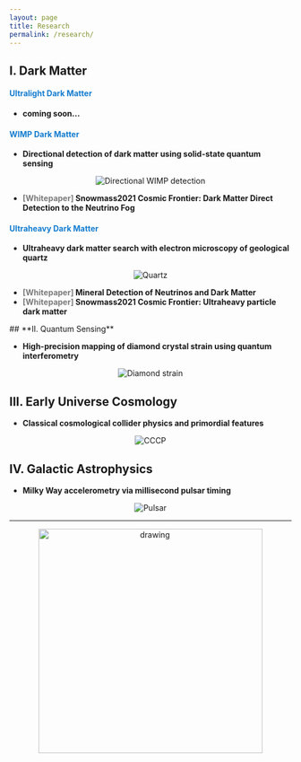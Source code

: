 ```yaml
---
layout: page
title: Research
permalink: /research/
---
```


## **<font>I. Dark Matter</font>**
#### **<font color="#137ccf">Ultralight Dark Matter</font>**
<ul>
  <li><strong><font color="">coming soon...</font></strong></li>
</ul>

#### **<font color="#137ccf">WIMP Dark Matter</font>**
<ul>
  <li><strong><font color="">Directional detection of dark matter using solid-state quantum sensing</font></strong></li>
</ul>
<center><img src="/assets/research/directional.jpg" alt="Directional WIMP detection" /></center>
<ul>
  <li><strong><font color="#7a7a7a">[Whitepaper]</font> <font color="">Snowmass2021 Cosmic Frontier: Dark Matter Direct Detection to the Neutrino Fog</font></strong></li>
</ul>

#### **<font color="#137ccf">Ultraheavy Dark Matter</font>**
<ul>
  <li><strong><font color="">Ultraheavy dark matter search with electron microscopy of geological quartz</font></strong></li>
</ul>
<center><img src="/assets/research/quartz.png" alt="Quartz" /></center>
<ul>
  <li><strong><font color="#7a7a7a">[Whitepaper]</font>  <font color="">Mineral Detection of Neutrinos and Dark Matter</font> </strong></li>
  <li><strong><font color="#7a7a7a">[Whitepaper]</font>  <font color="">Snowmass2021 Cosmic Frontier: Ultraheavy particle dark matter</font></strong></li>
</ul>
## **<font>II. Quantum Sensing</font>**
<ul>
  <li><strong><font color="">High-precision mapping of diamond crystal strain using quantum interferometry</font></strong></li>
</ul>
<center><img src="/assets/research/imagerone.png" alt="Diamond strain" /></center>

## **<font>III. Early Universe Cosmology</font>**
<ul>
  <li><strong> <font color="">Classical cosmological collider physics and primordial features</font></strong></li>
</ul>
<center><img src="/assets/research/cccp.png" alt="CCCP" /></center>

## **<font>IV. Galactic Astrophysics</font>** 
<ul>
  <li><strong><font color="">Milky Way accelerometry via millisecond pulsar timing</font></strong></li>
</ul>
<center><img src="/assets/research/pulsar.png" alt="Pulsar" /></center>

***

<center>
<img src="/assets/img/underconstruction.jpg" alt="drawing" width="400"/>
 </center>

<!-- This is the base Jekyll theme. You can find out more info about customizing your Jekyll theme, as well as basic Jekyll usage documentation at [jekyllrb.com](https://jekyllrb.com/)

You can find the source code for Minima at GitHub:
[jekyll][jekyll-organization] /
[minima](https://github.com/jekyll/minima)

You can find the source code for Jekyll at GitHub:
[jekyll][jekyll-organization] /
[jekyll](https://github.com/jekyll/jekyll)


[jekyll-organization]: https://github.com/jekyll -->

